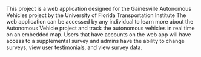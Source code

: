 This project is a web application designed for the Gainesville Autonomous Vehicles project by the University of Florida 
Transportation Institute 
The web application can be accessed by any individual to learn more about the Autonomous Vehicle project and track the autonomous vehicles
in real time on an embedded map. Users that have accounts on the web app will have access to a supplemental survey and admins have the ability
to change surveys, view user testimonials, and view survey data.
